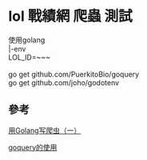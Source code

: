 # lol 戰績網 爬蟲 測試

使用golang</br>
|-env</br>
    LOL_ID=~~~</br>
</br>
go get github.com/PuerkitoBio/goquery</br>
go get github.com/joho/godotenv</br>

## 參考

[用Golang写爬虫（一）](https://zhangslob.github.io/2019/01/16/Golang%E5%86%99%E7%88%AC%E8%99%AB/)

[goquery的使用](https://blog.csdn.net/yang731227/article/details/89338745)
